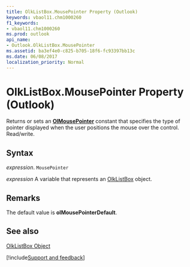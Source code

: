 ```yaml
---
title: OlkListBox.MousePointer Property (Outlook)
keywords: vbaol11.chm1000260
f1_keywords:
- vbaol11.chm1000260
ms.prod: outlook
api_name:
- Outlook.OlkListBox.MousePointer
ms.assetid: ba3ef4e0-c825-b705-18f6-fc93397bb13c
ms.date: 06/08/2017
localization_priority: Normal
---
```



# OlkListBox.MousePointer Property (Outlook)

Returns or sets an  **[OlMousePointer](Outlook.OlMousePointer.md)** constant that specifies the type of pointer displayed when the user positions the mouse over the control. Read/write.


## Syntax

_expression_. `MousePointer`

_expression_ A variable that represents an [OlkListBox](./Outlook.OlkListBox.md) object.


## Remarks

The default value is  **olMousePointerDefault**.


## See also


[OlkListBox Object](Outlook.OlkListBox.md)

[!include[Support and feedback](~/includes/feedback-boilerplate.md)]